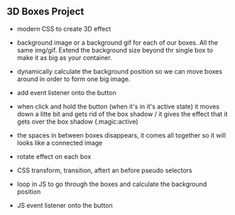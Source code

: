 ## 3D Boxes Project

- modern CSS to create 3D effect
- background image or a background gif for each of our boxes. All the same img/gif. Extend the background size beyond thr single box to make it as big as your container.
- dynamically calculate the background position so we can move boxes around in order to form one big image.
- add event listener onto the button
- when click and hold the button (when it's in it's active state) it moves down a litte bit and gets rid of the box shadow / it gives the effect that it gets over the box shadow (.magic:active)
- the spaces in between boxes disappears, it comes all together so it will looks like a connected image
- rotate effect on each box

- CSS transform, transition, aftert an before pseudo selectors
- loop in JS to go through the boxes and calculate the background position
- JS event listener onto the button
